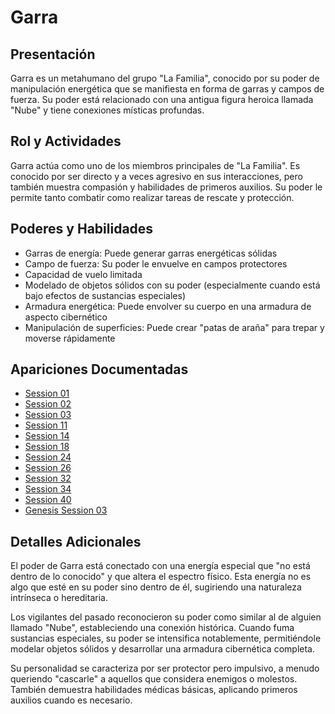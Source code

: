 # Garra

## Presentación
Garra es un metahumano del grupo "La Familia", conocido por su poder de manipulación energética que se manifiesta en forma de garras y campos de fuerza. Su poder está relacionado con una antigua figura heroica llamada "Nube" y tiene conexiones místicas profundas.

## Rol y Actividades
Garra actúa como uno de los miembros principales de "La Familia". Es conocido por ser directo y a veces agresivo en sus interacciones, pero también muestra compasión y habilidades de primeros auxilios. Su poder le permite tanto combatir como realizar tareas de rescate y protección.

## Poderes y Habilidades
- Garras de energía: Puede generar garras energéticas sólidas
- Campo de fuerza: Su poder le envuelve en campos protectores
- Capacidad de vuelo limitada
- Modelado de objetos sólidos con su poder (especialmente cuando está bajo efectos de sustancias especiales)
- Armadura energética: Puede envolver su cuerpo en una armadura de aspecto cibernético
- Manipulación de superficies: Puede crear "patas de araña" para trepar y moverse rápidamente

## Apariciones Documentadas
- [Session 01](../../campaigns/la-familia/session-01.md)
- [Session 02](../../campaigns/la-familia/session-02.md)
- [Session 03](../../campaigns/la-familia/session-03.md)
- [Session 11](../../campaigns/la-familia/session-11.md)
- [Session 14](../../campaigns/la-familia/session-14.md)
- [Session 18](../../campaigns/la-familia/session-18.md)
- [Session 24](../../campaigns/la-familia/session-24.md)
- [Session 26](../../campaigns/la-familia/session-26.md)
- [Session 32](../../campaigns/la-familia/session-32.md)
- [Session 34](../../campaigns/la-familia/session-34.md)
- [Session 40](../../campaigns/la-familia/session-40.md)
- [Genesis Session 03](../../campaigns/genesis/session-03.md)

## Detalles Adicionales
El poder de Garra está conectado con una energía especial que "no está dentro de lo conocido" y que altera el espectro físico. Esta energía no es algo que esté en su poder sino dentro de él, sugiriendo una naturaleza intrínseca o hereditaria.

Los vigilantes del pasado reconocieron su poder como similar al de alguien llamado "Nube", estableciendo una conexión histórica. Cuando fuma sustancias especiales, su poder se intensifica notablemente, permitiéndole modelar objetos sólidos y desarrollar una armadura cibernética completa.

Su personalidad se caracteriza por ser protector pero impulsivo, a menudo queriendo "cascarle" a aquellos que considera enemigos o molestos. También demuestra habilidades médicas básicas, aplicando primeros auxilios cuando es necesario.